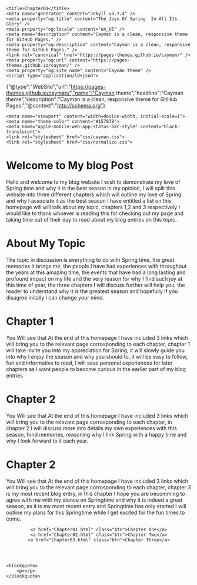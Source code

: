 <html lang="en-US">
<head>
    <meta charset="UTF-8">

    <title>Chapter01</title>
    <meta name="generator" content="Jekyll v3.7.4" />
    <meta property="og:title" content="The Joys Of Spring  In All Its Glory" />
    <meta property="og:locale" content="en_US" />
    <meta name="description" content="Cayman is a clean, responsive theme for GitHub Pages." />
    <meta property="og:description" content="Cayman is a clean, responsive theme for GitHub Pages." />
    <link rel="canonical" href="https://pages-themes.github.io/cayman/" />
    <meta property="og:url" content="https://pages-themes.github.io/cayman/" />
    <meta property="og:site_name" content="Cayman theme" />
    <script type="application/ld+json">
{"@type":"WebSite","url":"https://pages-themes.github.io/cayman/","name":"Cayman theme","headline":"Cayman theme","description":"Cayman is a clean, responsive theme for GitHub Pages.","@context":"http://schema.org"}</script>

    <meta name="viewport" content="width=device-width, initial-scale=1">
    <meta name="theme-color" content="#157878">
    <meta name="apple-mobile-web-app-status-bar-style" content="black-translucent">
    <link rel="stylesheet" href="css/cayman.css">
    <link rel="stylesheet" href="css/normalize.css">
</head>
<body>
<h1>Welcome to My blog Post</h1>
<p>Hello and welcome to my blog website I wish to demonstrate my love of Spring time
and why it is the best season in my opinion, I will split this website into three different
chapters which will outline my love of Spring and why I associate it as the best season
I have entitled a list on this homepage will will talk about my topic, chapters 1,2 and 3
respectively I would like to thank whoever is reading this for checking out my page and taking time out of 
their day to read about my blog entries on this topic.</p>

<h1>About My Topic</h1>
<p>The topic in discussion is everything to do with Spring time, the great memories it brings me, the people
I have had experiences with throughout the years at this amazing time, the events that have had a long lasting and 
profound impact on my life and the very reason for why I find such joy at this time of year, the three
chapters I will discuss further will help you, the reader to understand why it is the greatest season and 
hopefully if you disagree initally I can change your mind.</p>

<h1>Chapter 1</h1>
<p>You Will see that At the end of this homepage I have included 3 links which will bring you to the relevant
page corrosponding to each chapter, chapter 1 will take invite you into my appreciation for Spring, it will 
slowly guide you into why I enjoy the season and why you should to, it will be easy to follow, fun and 
informative to read, I will save personal experiences for later chapters as I want people to become curious
in the earlier part of my blog entries</p>

<h1>Chapter 2</h1>
<p>You Will see that At the end of this homepage I have included 3 links which will bring you to the relevant
   page corrosponding to each chapter, in chapter 2 I will discuss more into details my own experiences with 
   this season, fond memories, reasoning why I link Spring with a happy time and why I look forward to it each year.
   </p>
   
<h1>Chapter 2</h1>
<p>You Will see that At the end of this homepage I have included 3 links which will bring you to the relevant
   page corrosponding to each chapter, chapter 3 is my most recent blog entry, in this chapter I hope you are 
   becomming to agree with me with my stance on Springtime and why it is indeed a great season, as it is my 
    most recent entry and Springtime has only started I will outline my plans for this Springtime while I 
    get excited for the fun times to come.</p>

<header class="page-header" role="banner">

    <a href="Chapter01.html" class="btn">Chapter One</a>
    <a href="Chapter02.html" class="btn">Chapter Two</a>
    <a href="Chapter03.html" class="btn">Chapter Three</a>
</header>

<main id="content" class="main-content" role="main">

    <blockquote>
        <p></p>
    </blockquote>
</main>
</body>
</html>
